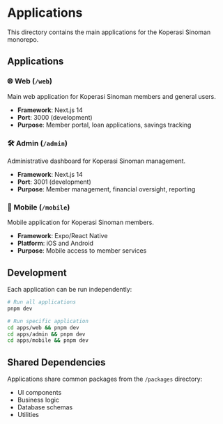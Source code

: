 # Applications

This directory contains the main applications for the Koperasi Sinoman monorepo.

## Applications

### 🌐 Web (`/web`)
Main web application for Koperasi Sinoman members and general users.
- **Framework**: Next.js 14
- **Port**: 3000 (development)
- **Purpose**: Member portal, loan applications, savings tracking

### 🛠️ Admin (`/admin`)
Administrative dashboard for Koperasi Sinoman management.
- **Framework**: Next.js 14
- **Port**: 3001 (development)
- **Purpose**: Member management, financial oversight, reporting

### 📱 Mobile (`/mobile`)
Mobile application for Koperasi Sinoman members.
- **Framework**: Expo/React Native
- **Platform**: iOS and Android
- **Purpose**: Mobile access to member services

## Development

Each application can be run independently:

```bash
# Run all applications
pnpm dev

# Run specific application
cd apps/web && pnpm dev
cd apps/admin && pnpm dev
cd apps/mobile && pnpm dev
```

## Shared Dependencies

Applications share common packages from the `/packages` directory:
- UI components
- Business logic
- Database schemas
- Utilities